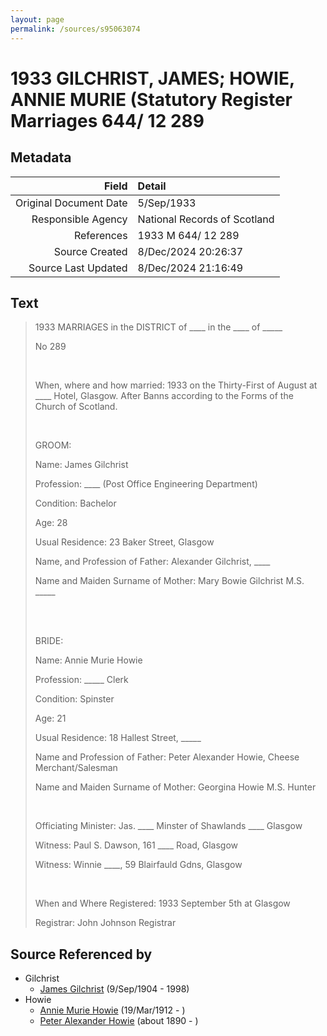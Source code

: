 ```yaml
---
layout: page
permalink: /sources/s95063074
---
```


# 1933 GILCHRIST, JAMES; HOWIE, ANNIE MURIE (Statutory Register Marriages 644/ 12 289

## Metadata

Field | Detail
---:|:---
Original Document Date | 5/Sep/1933
Responsible Agency | National Records of Scotland
References | 1933 M 644/ 12 289
Source Created | 8/Dec/2024 20:26:37
Source Last Updated | 8/Dec/2024 21:16:49

## Text

> 1933 MARRIAGES in the DISTRICT of ____ in the ____ of _____
>
> No 289
>
> <br/>
>
> When, where and how married: 1933 on the Thirty-First of August at ____ Hotel, Glasgow. After Banns according to the Forms of the Church of Scotland.
>
> <br/>
>
> GROOM:
>
> Name: James Gilchrist
>
> Profession: ____ (Post Office Engineering Department)
>
> Condition: Bachelor
>
> Age: 28
>
> Usual Residence: 23 Baker Street, Glasgow
>
> Name, and Profession of Father: Alexander Gilchrist, ____
>
> Name and Maiden Surname of Mother: Mary Bowie Gilchrist M.S. _____
>
> <br/>
>
> <br/>
>
> BRIDE:
>
> Name: Annie Murie Howie
>
> Profession: _____ Clerk
>
> Condition: Spinster
>
> Age: 21
>
> Usual Residence: 18 Hallest Street, _____
>
> Name and Profession of Father: Peter Alexander Howie, Cheese Merchant/Salesman
>
> Name and Maiden Surname of Mother: Georgina Howie M.S. Hunter
>
> <br/>
>
> Officiating Minister: Jas. ____ Minster of Shawlands ____ Glasgow
>
> Witness: Paul S. Dawson, 161 ____ Road, Glasgow
>
> Witness: Winnie ____, 59 Blairfauld Gdns, Glasgow
>
> <br/>
>
> When and Where Registered: 1933 September 5th at Glasgow
>
> Registrar: John  Johnson Registrar
>

## Source Referenced by

* Gilchrist
  * [James Gilchrist](../people/@43287262@-james-gilchrist-b1904-9-9-d1998.md) (9/Sep/1904 - 1998)
* Howie
  * [Annie Murie Howie](../people/@89893535@-annie-murie-howie-b1912-3-19-d.md) (19/Mar/1912 - )
  * [Peter Alexander Howie](../people/@60521938@-peter-alexander-howie-b1890-d.md) (about 1890 - )
